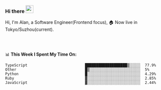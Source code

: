 ### Hi there <img src="https://media.giphy.com/media/hvRJCLFzcasrR4ia7z/giphy.gif" width="25px">

<!-- ![visitors](https://visitor-badge.glitch.me/badge?page_id=dislfyer.dislfyer) -->

Hi, I'm Alan, a Software Engineer(Frontend focus), 🏠 Now live in Tokyo/Suzhou(current).

<br/>
<br/>

📊 **This Week I Spent My Time On:**


<!--START_SECTION:waka-->

```text
TypeScript                          ███████████████████▒░░░░░  77.9%
Other                               █▒░░░░░░░░░░░░░░░░░░░░░░░  5%
Python                              █░░░░░░░░░░░░░░░░░░░░░░░░  4.29%
Ruby                                ▓░░░░░░░░░░░░░░░░░░░░░░░░  2.85%
JavaScript                          ▓░░░░░░░░░░░░░░░░░░░░░░░░  2.44%
```

<!--END_SECTION:waka-->

<!--
**About Me:**
 -->
